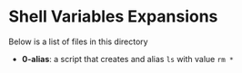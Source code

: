 # Shell Variables Expansions
Below is a list of files in this directory

- **0-alias**:
	a script that creates and alias `ls` with value `rm *`

